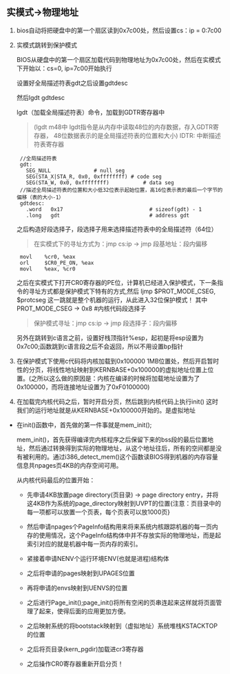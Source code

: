 ## 实模式->物理地址

1. bios自动将把硬盘中的第一个扇区读到0x7c00处，然后设置cs：ip = 0:7c00
2. 实模式跳转到保护模式
    
    BIOS从硬盘中的第一个扇区加载代码到物理地址为0x7c00处，然后在实模式下开始以：cs=0, ip=7c00开始执行

    设置好全局描述符表gdt之后设置gdtdesc
    
    然后lgdt gdtdesc
    
    lgdt（加载全局描述符表）命令，加载到GDTR寄存器中

    >(lgdt m48中
    lgdt指令是从内存中读取48位的内存数据，存入GDTR寄存器，
    48位数据表示的是全局描述符表的位置和大小)
    IDTR: 中断描述符表寄存器

        //全局描述符表
        gdt:
          SEG_NULL              # null seg
          SEG(STA_X|STA_R, 0x0, 0xffffffff) # code seg
          SEG(STA_W, 0x0, 0xffffffff)           # data seg
        //描述全局描述符表的位置和大小低32位表示起始位置，高16位表示表的最后一个字节的偏移（表的大小-1）
        gdtdesc:
          .word   0x17                            # sizeof(gdt) - 1
          .long   gdt                             # address gdt

    之后构造好段选择子，段选择子用来选择描述符表中的全局描述符（64位）

    >在实模式下的寻址方式为：jmp  cs:ip ->  jmp  段基地址：段内偏移

        movl    %cr0, %eax
        orl     $CR0_PE_ON, %eax
        movl    %eax, %cr0
    之后在实模式下打开CR0寄存器的PE位，计算机已经进入保护模式，下一条指令的寻址方式都是保护模式下特有的方式,然后
        ljmp    $PROT_MODE_CSEG, $protcseg
    这一跳就是整个机器的运行，从此进入32位保护模式！
    其中PROT_MODE_CSEG -> 0x8  #内核代码段选择子

    > 保护模式寻址：jmp cs:ip -> jmp  段选择子：段内偏移

    另外在跳转到c语言之前，设置好栈顶指针%esp，起初是将esp设置为0x7c00;函数跳到c语言段之后不会返回，所以不用设置bp指针

3. 在保护模式下使用c代码将内核加载到0x100000  1MB位置处，然后开启暂时性的分页，将线性地址映射到KERNBASE+0x100000的虚拟地址位置上位置。(之所以这么做的原因是：内核在编译的时候将加载地址设置为了0x100000，而将连接地址设置为了0xF0100000)

4. 在加载完内核代码之后，暂时开启分页，然后跳到内核代码上执行init()
这时我们的运行地址就是从KERNBASE+0x100000开始的。是虚拟地址

  * 在init()函数中，首先做的第一件事就是mem_init();

    mem_init()，首先获得编译完内核程序之后保留下来的bss段的最后位置地址，然后通过转换得到实际的物理地址，从这个地址往后，所有的空间都是没有被利用的。通过i386_detect_mem()这个函数读BIOS得到机器的内存容量信息共npages页4KB的内存空间可用。

    从内核代码最后的位置开始：

    * 先申请4KB放置page directory(页目录)  -> page directory entry，并将这4KB作为系统的page_directory映射到UVPT的位置{注意：页目录中的每一项都可以放置一个页表，每个页表可以放1000页}

    * 然后申请npages个PageInfo结构用来将来系统内核跟踪机器的每一页内存的使用情况，这个PageInfo结构体中并不存放实际的物理地址，而是起索引对应的就是机器中每一页内存的索引。

    * 紧接着申请NENV个运行环境ENV(也就是进程)结构体

    * 之后将申请的pages映射到UPAGES位置

    * 再将申请的envs映射到UENVS的位置

    * 之后进行Page_init();page_init()将所有空闲的页串连起来这样就将页面管理了起来，使得后面的应用更加方便。

    * 之后映射系统的将bootstack映射到（虚拟地址）系统堆栈KSTACKTOP的位置
    
    * 之后将页目录(kern_pgdir)加载进cr3寄存器

    * 之后操作CR0寄存器重新开启分页！
    


    

